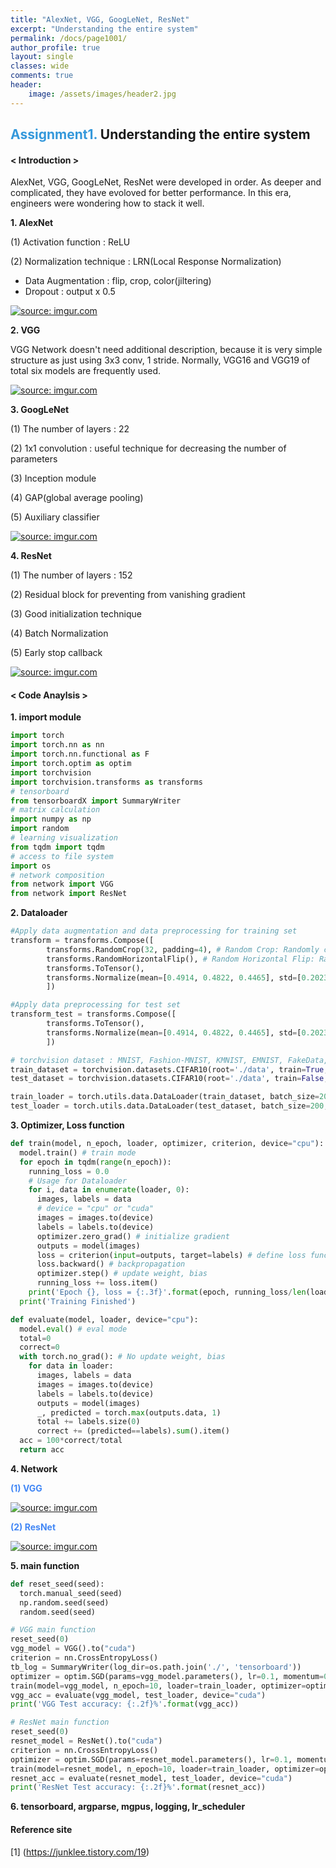 ```yaml
---
title: "AlexNet, VGG, GoogLeNet, ResNet"
excerpt: "Understanding the entire system"
permalink: /docs/page1001/
author_profile: true
layout: single
classes: wide
comments: true
header:
    image: /assets/images/header2.jpg
---
```

## <span style="color:#3498DB">Assignment1.</span> Understanding the entire system
#### < Introduction >
AlexNet, VGG, GoogLeNet, ResNet were developed in order. As deeper and complicated, they have evoloved for better performance. In this era, engineers were wondering how to stack it well.

**1. AlexNet**

(1) Activation function : ReLU

(2) Normalization technique : LRN(Local Response Normalization)
  + Data Augmentation : flip, crop, color(jiltering)
  + Dropout : output x 0.5

<a href="https://imgur.com/lq8ZmiI"><img src="https://i.imgur.com/lq8ZmiI.png" title="source: imgur.com" /></a>

**2. VGG**

VGG Network doesn't need additional description, because it is very simple structure as just using 3x3 conv, 1 stride. Normally, VGG16 and VGG19 of total six models are frequently used.

<a href="https://imgur.com/crn80Ww"><img src="https://i.imgur.com/crn80Ww.png" title="source: imgur.com" /></a>

**3. GoogLeNet**

(1) The number of layers : 22

(2) 1x1 convolution : useful technique for decreasing the number of parameters

(3) Inception module

(4) GAP(global average pooling)

(5) Auxiliary classifier

<a href="https://imgur.com/o72i9w2"><img src="https://i.imgur.com/o72i9w2.png" title="source: imgur.com" /></a>

**4. ResNet**

(1) The number of layers : 152

(2) Residual block for preventing from vanishing gradient

(3) Good initialization technique

(4) Batch Normalization

(5) Early stop callback

<a href="https://imgur.com/9icDB5s"><img src="https://i.imgur.com/9icDB5s.png" title="source: imgur.com" /></a>

#### < Code Anaylsis >
**1. import module**
```python
import torch
import torch.nn as nn
import torch.nn.functional as F
import torch.optim as optim
import torchvision
import torchvision.transforms as transforms
# tensorboard
from tensorboardX import SummaryWriter
# matrix calculation
import numpy as np
import random
# learning visualization
from tqdm import tqdm
# access to file system
import os
# network composition
from network import VGG
from network import ResNet
```

**2. Dataloader**
```python
#Apply data augmentation and data preprocessing for training set
transform = transforms.Compose([
        transforms.RandomCrop(32, padding=4), # Random Crop: Randomly crop the part of the large image and utilize it as an augmented data 
        transforms.RandomHorizontalFlip(), # Random Horizontal Flip: Randomly flip the image and utilize it as an augmented data
        transforms.ToTensor(),
        transforms.Normalize(mean=[0.4914, 0.4822, 0.4465], std=[0.2023,0.1994,0.2010]), # Normalize the data using the given mean and standard deviation
        ])

#Apply data preprocessing for test set
transform_test = transforms.Compose([
        transforms.ToTensor(), 
        transforms.Normalize(mean=[0.4914, 0.4822, 0.4465], std=[0.2023,0.1994,0.2010]),
        ]) 

# torchvision dataset : MNIST, Fashion-MNIST, KMNIST, EMNIST, FakeData, COCO, LSUN, ImageFolder, DatasetFolder, Imagenet-12, CIFAR, STL10, SVHN, SBU, Flickr, VOC, Cityscapes
train_dataset = torchvision.datasets.CIFAR10(root='./data', train=True, download=True, transform=transform)
test_dataset = torchvision.datasets.CIFAR10(root='./data', train=False, download=True, transform=transform_test)

train_loader = torch.utils.data.DataLoader(train_dataset, batch_size=200, shuffle=True)
test_loader = torch.utils.data.DataLoader(test_dataset, batch_size=200, shuffle=False)
```

**3. Optimizer, Loss function**
```python
def train(model, n_epoch, loader, optimizer, criterion, device="cpu"):
  model.train() # train mode
  for epoch in tqdm(range(n_epoch)):
    running_loss = 0.0
    # Usage for Dataloader
    for i, data in enumerate(loader, 0): 
      images, labels = data
      # device = "cpu" or "cuda"
      images = images.to(device) 
      labels = labels.to(device)
      optimizer.zero_grad() # initialize gradient
      outputs = model(images)
      loss = criterion(input=outputs, target=labels) # define loss function
      loss.backward() # backpropagation
      optimizer.step() # update weight, bias
      running_loss += loss.item()
    print('Epoch {}, loss = {:.3f}'.format(epoch, running_loss/len(loader)))
  print('Training Finished')

def evaluate(model, loader, device="cpu"):
  model.eval() # eval mode
  total=0
  correct=0
  with torch.no_grad(): # No update weight, bias
    for data in loader:
      images, labels = data
      images = images.to(device)
      labels = labels.to(device)
      outputs = model(images)
      _, predicted = torch.max(outputs.data, 1)
      total += labels.size(0)
      correct += (predicted==labels).sum().item()
  acc = 100*correct/total
  return acc
```

**4. Network**

**<span style="color:#4287f5">(1) VGG</span>**

<a href="https://imgur.com/Sb5NTGr"><img src="https://i.imgur.com/Sb5NTGr.png" title="source: imgur.com" /></a>



**<span style="color:#4287f5">(2) ResNet</span>**

<a href="https://imgur.com/Uvj6Lu6"><img src="https://i.imgur.com/Uvj6Lu6.png" title="source: imgur.com" /></a>

**5. main function**
```python
def reset_seed(seed):
  torch.manual_seed(seed)
  np.random.seed(seed)
  random.seed(seed)

# VGG main function
reset_seed(0)
vgg_model = VGG().to("cuda")
criterion = nn.CrossEntropyLoss()
tb_log = SummaryWriter(log_dir=os.path.join('./', 'tensorboard'))
optimizer = optim.SGD(params=vgg_model.parameters(), lr=0.1, momentum=0.9)
train(model=vgg_model, n_epoch=10, loader=train_loader, optimizer=optimizer, criterion=criterion, device="cuda")
vgg_acc = evaluate(vgg_model, test_loader, device="cuda")
print('VGG Test accuracy: {:.2f}%'.format(vgg_acc))

# ResNet main function
reset_seed(0)
resnet_model = ResNet().to("cuda")
criterion = nn.CrossEntropyLoss()
optimizer = optim.SGD(params=resnet_model.parameters(), lr=0.1, momentum=0.9)
train(model=resnet_model, n_epoch=10, loader=train_loader, optimizer=optimizer, criterion=criterion, device="cuda")
resnet_acc = evaluate(resnet_model, test_loader, device="cuda")
print('ResNet Test accuracy: {:.2f}%'.format(resnet_acc))

```

**6. tensorboard, argparse, mgpus, logging, lr_scheduler**

#### Reference site
[1] (https://junklee.tistory.com/19)
